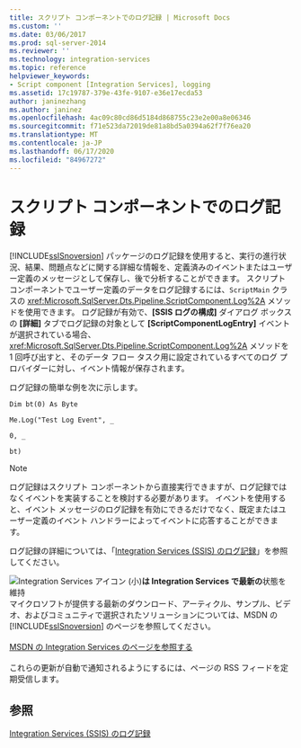 ```yaml
---
title: スクリプト コンポーネントでのログ記録 | Microsoft Docs
ms.custom: ''
ms.date: 03/06/2017
ms.prod: sql-server-2014
ms.reviewer: ''
ms.technology: integration-services
ms.topic: reference
helpviewer_keywords:
- Script component [Integration Services], logging
ms.assetid: 17c19787-379e-43fe-9107-e36e17ecda53
author: janinezhang
ms.author: janinez
ms.openlocfilehash: 4ac09c80cd86d5184d868755c23e2e00a8e06346
ms.sourcegitcommit: f71e523da72019de81a8bd5a0394a62f7f76ea20
ms.translationtype: MT
ms.contentlocale: ja-JP
ms.lasthandoff: 06/17/2020
ms.locfileid: "84967272"
---
```

# <a name="logging-in-the-script-component"></a>スクリプト コンポーネントでのログ記録
  [!INCLUDE[ssISnoversion](../../../includes/ssisnoversion-md.md)] パッケージのログ記録を使用すると、実行の進行状況、結果、問題点などに関する詳細な情報を、定義済みのイベントまたはユーザー定義のメッセージとして保存し、後で分析することができます。 スクリプト コンポーネントでユーザー定義のデータをログ記録するには、`ScriptMain` クラスの <xref:Microsoft.SqlServer.Dts.Pipeline.ScriptComponent.Log%2A> メソッドを使用できます。 ログ記録が有効で、**[SSIS ログの構成]** ダイアログ ボックスの **[詳細]** タブでログ記録の対象として **[ScriptComponentLogEntry]** イベントが選択されている場合、<xref:Microsoft.SqlServer.Dts.Pipeline.ScriptComponent.Log%2A> メソッドを 1 回呼び出すと、そのデータ フロー タスク用に設定されているすべてのログ プロバイダーに対し、イベント情報が保存されます。  
  
 ログ記録の簡単な例を次に示します。  
  
 `Dim bt(0) As Byte`  
  
 `Me.Log("Test Log Event", _`  
  
 `0, _`  
  
 `bt)`  
  
> [!NOTE]  
>  ログ記録はスクリプト コンポーネントから直接実行できますが、ログ記録ではなくイベントを実装することを検討する必要があります。 イベントを使用すると、イベント メッセージのログ記録を有効にできるだけでなく、既定またはユーザー定義のイベント ハンドラーによってイベントに応答することができます。  
  
 ログ記録の詳細については、「[Integration Services &#40;SSIS&#41; のログ記録](../../performance/integration-services-ssis-logging.md)」を参照してください。  
  
![Integration Services アイコン (小)](../../media/dts-16.gif "Integration Services のアイコン (小)")**は Integration Services で最新の**状態を維持  <br /> マイクロソフトが提供する最新のダウンロード、アーティクル、サンプル、ビデオ、およびコミュニティで選択されたソリューションについては、MSDN の [!INCLUDE[ssISnoversion](../../../includes/ssisnoversion-md.md)] のページを参照してください。<br /><br /> [MSDN の Integration Services のページを参照する](https://go.microsoft.com/fwlink/?LinkId=136655)<br /><br /> これらの更新が自動で通知されるようにするには、ページの RSS フィードを定期受信します。  
  
## <a name="see-also"></a>参照  
 [Integration Services &#40;SSIS&#41; のログ記録](../../performance/integration-services-ssis-logging.md)  
  
  
